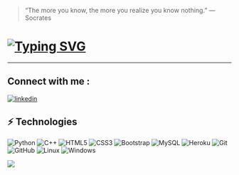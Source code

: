 > “The more you know, the more you realize you know nothing.”
>                                               — Socrates

# [![Typing SVG](https://readme-typing-svg.herokuapp.com?font=Calibri&color=%2303FC30&center=true&vCenter=true&width=450&lines=Hi+There+%F0%9F%91%8B%2C+This+is+Siddhant!+%F0%9F%91%A8%F0%9F%8F%BB%E2%80%8D%F0%9F%92%BB+(%E2%98%95%F0%9F%92%BB%F0%9F%92%A1%E2%9D%A4%EF%B8%8F))](#)



---------------------------------------------------------------------------------
## Connect with me :

 [![linkedin](https://img.shields.io/badge/linkedin-0A66C2?style=for-the-badge&logo=linkedin&logoColor=white)](www.linkedin.com/in/siddhantdeshmukh-cyber)


## ⚡ Technologies

![Python](https://img.shields.io/badge/-Python-black?style=flat-square&logo=Python)
![C++](https://img.shields.io/badge/-C++-00599C?style=flat-square&logo=c)
![HTML5](https://img.shields.io/badge/-HTML5-E34F26?style=flat-square&logo=html5&logoColor=white)
![CSS3](https://img.shields.io/badge/-CSS3-1572B6?style=flat-square&logo=css3)
![Bootstrap](https://img.shields.io/badge/-Bootstrap-563D7C?style=flat-square&logo=bootstrap)
![MySQL](https://img.shields.io/badge/-MySQL-black?style=flat-square&logo=mysql)
![Heroku](https://img.shields.io/badge/-Heroku-430098?style=flat-square&logo=heroku)
![Git](https://img.shields.io/badge/-Git-black?style=flat-square&logo=git)
![GitHub](https://img.shields.io/badge/-GitHub-181717?style=flat-square&logo=github)
![Linux](https://img.shields.io/badge/-Linux-black?style=flat-square&logo=linux)
![Windows](https://img.shields.io/badge/-Windows-blue?style=flat-square&logo=windows)


<img src="https://github-readme-stats.vercel.app/api?username=siddhantdeshmukh-cyber&show_icons=true&theme=dracula"/>
